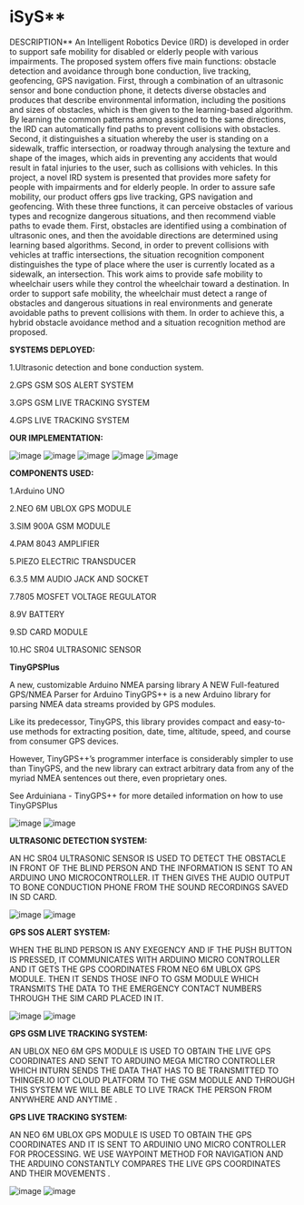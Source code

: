 # iSyS**

DESCRIPTION**
An Intelligent Robotics Device (IRD) is developed in order to support safe mobility for disabled or  elderly people with various impairments. The proposed system offers five main functions: obstacle  detection and avoidance through bone conduction, live tracking, geofencing, GPS navigation. First,  through a combination of an ultrasonic sensor and bone conduction phone, it detects diverse  obstacles and produces that describe environmental information, including the positions and sizes of  obstacles, which is then given to the learning-based algorithm. By learning the common patterns  among assigned to the same directions, the IRD can automatically find paths to prevent collisions  with obstacles. Second, it distinguishes a situation whereby the user is standing on a sidewalk, traffic  intersection, or roadway through analysing the texture and shape of the images, which aids in  preventing any accidents that would result in fatal injuries to the user, such as collisions with  vehicles. In this project, a novel IRD system is presented that provides more safety for people with  impairments and for elderly people. In order to assure safe mobility, our product offers gps live  tracking, GPS navigation and geofencing. With these three functions, it can perceive obstacles of  various types and recognize dangerous situations, and then recommend viable paths to evade them.  First, obstacles are identified using a combination of ultrasonic ones, and then the avoidable  directions are determined using learning based algorithms. Second, in order to prevent collisions  with vehicles at traffic intersections, the situation recognition component distinguishes the type of  place where the user is currently located as a sidewalk, an intersection. This work aims to provide  safe mobility to wheelchair users while they control the wheelchair toward a destination. In order to  support safe mobility, the wheelchair must detect a range of obstacles and dangerous situations in  real environments and generate avoidable paths to prevent collisions with them. In order to achieve  this, a hybrid obstacle avoidance method and a situation recognition method are proposed.

**SYSTEMS DEPLOYED:**

1.Ultrasonic detection and bone conduction system.

2.GPS GSM SOS ALERT SYSTEM

3.GPS GSM LIVE TRACKING SYSTEM

4.GPS LIVE TRACKING SYSTEM

**OUR IMPLEMENTATION:**

![image](https://user-images.githubusercontent.com/79503433/115146364-d0d16880-a073-11eb-9096-be6999f2d061.png)
![image](https://user-images.githubusercontent.com/79503433/115146375-de86ee00-a073-11eb-99d4-9bdc3ed786b7.png)
![image](https://user-images.githubusercontent.com/79503433/115146565-a2a05880-a074-11eb-86d8-bb1186d62d50.png)
![image](https://user-images.githubusercontent.com/79503433/115146576-ac29c080-a074-11eb-8db5-961d0fccf661.png)
![image](https://user-images.githubusercontent.com/79503433/115146583-b8ae1900-a074-11eb-93f7-ec15e716e6c7.png)





**COMPONENTS USED:**

1.Arduino UNO

2.NEO 6M UBLOX GPS MODULE

3.SIM 900A GSM MODULE

4.PAM 8043 AMPLIFIER

5.PIEZO ELECTRIC TRANSDUCER

6.3.5 MM AUDIO JACK AND SOCKET

7.7805 MOSFET VOLTAGE REGULATOR

8.9V BATTERY

9.SD CARD MODULE

10.HC SR04 ULTRASONIC SENSOR

**TinyGPSPlus**

A new, customizable Arduino NMEA parsing library A NEW Full-featured GPS/NMEA Parser for Arduino TinyGPS++ is a new Arduino library for parsing NMEA data streams provided by GPS modules.

Like its predecessor, TinyGPS, this library provides compact and easy-to-use methods for extracting position, date, time, altitude, speed, and course from consumer GPS devices.

However, TinyGPS++’s programmer interface is considerably simpler to use than TinyGPS, and the new library can extract arbitrary data from any of the myriad NMEA sentences out there, even proprietary ones.

See Arduiniana - TinyGPS++ for more detailed information on how to use TinyGPSPlus

![image](https://user-images.githubusercontent.com/79503433/115144960-fdce4d00-a06c-11eb-957f-8eef09a2af17.png)
![image](https://user-images.githubusercontent.com/79503433/115144982-1179b380-a06d-11eb-9400-d9611b5c2d90.png)

**ULTRASONIC DETECTION SYSTEM:**

AN HC SR04 ULTRASONIC SENSOR IS USED TO DETECT THE OBSTACLE IN FRONT OF THE BLIND PERSON AND THE INFORMATION IS SENT TO AN ARDUINO UNO MICROCONTROLLER. IT THEN GIVES THE AUDIO OUTPUT TO  BONE CONDUCTION PHONE FROM THE SOUND RECORDINGS SAVED IN SD CARD.

![image](https://user-images.githubusercontent.com/79503433/115145093-9533a000-a06d-11eb-8817-72cba41746d0.png)
![image](https://user-images.githubusercontent.com/79503433/115145228-260a7b80-a06e-11eb-88e7-b47e7c8ccb89.png)

**GPS SOS ALERT SYSTEM:**

WHEN THE BLIND PERSON IS ANY EXEGENCY AND IF THE PUSH BUTTON IS PRESSED, IT COMMUNICATES WITH ARDUINO MICRO CONTROLLER AND IT GETS THE GPS COORDINATES FROM NEO 6M UBLOX GPS MODULE. THEN IT SENDS THOSE INFO TO GSM MODULE WHICH TRANSMITS THE DATA TO THE EMERGENCY CONTACT NUMBERS THROUGH THE SIM CARD PLACED IN IT. 

![image](https://user-images.githubusercontent.com/79503433/115145815-28baa000-a071-11eb-886c-25e2a0e225a2.png)
![image](https://user-images.githubusercontent.com/79503433/115145836-44be4180-a071-11eb-8761-dc41c67894c4.png)

**GPS GSM LIVE TRACKING SYSTEM:**

AN UBLOX NEO 6M GPS MODULE IS USED TO OBTAIN THE LIVE GPS COORDINATES AND SENT TO ARDUINO MEGA MICTRO CONTROLLER WHICH INTURN SENDS THE DATA THAT HAS TO BE TRANSMITTED TO THINGER.IO IOT CLOUD PLATFORM TO THE GSM MODULE AND THROUGH THIS SYSTEM WE WILL BE ABLE TO LIVE TRACK THE PERSON FROM ANYWHERE AND ANYTIME .

**GPS LIVE TRACKING SYSTEM:**

AN NEO 6M UBLOX GPS MODULE IS USED TO OBTAIN THE GPS COORDINATES AND IT IS SENT TO ARDUINIO UNO MICRO CONTROLLER FOR PROCESSING. WE USE WAYPOINT METHOD FOR NAVIGATION AND THE ARDUINO CONSTANTLY COMPARES THE LIVE GPS COORDINATES AND THEIR MOVEMENTS .

![image](https://user-images.githubusercontent.com/79503433/115145938-f3628200-a071-11eb-87fc-a0a93d0630c8.png)
![image](https://user-images.githubusercontent.com/79503433/115145946-ffe6da80-a071-11eb-8e05-757c573fd66b.png)







